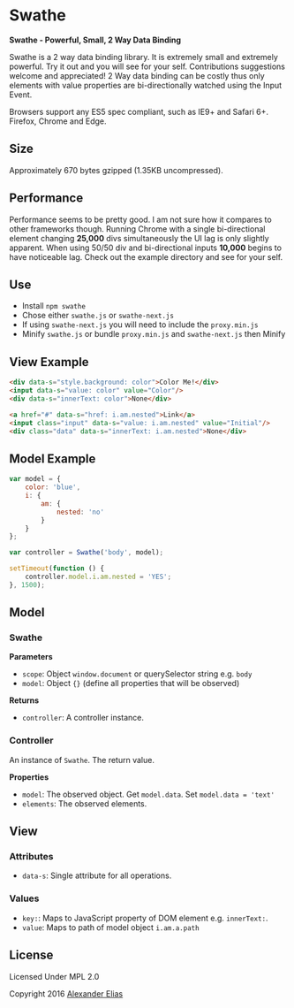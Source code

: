 # Swathe #
**Swathe - Powerful, Small, 2 Way Data Binding**

Swathe is a 2 way data binding library. It is extremely small and extremely powerful. Try it out and you will see for your self. Contributions suggestions welcome and appreciated! 2 Way data binding can be costly thus only elements with value properties are bi-directionally watched using the Input Event.

Browsers support any ES5 spec compliant, such as IE9+ and Safari 6+. Firefox, Chrome and Edge.


## Size ##
Approximately 670 bytes gzipped (1.35KB uncompressed).


## Performance ##
Performance seems to be pretty good. I am not sure how it compares to other frameworks though. Running Chrome with a single bi-directional element changing **25,000** divs simultaneously the UI lag is only slightly apparent. When using 50/50 div and bi-directional inputs **10,000** begins to have noticeable lag. Check out the example  directory and see for your self.


## Use ##
- Install `npm swathe`
- Chose either `swathe.js` or `swathe-next.js`
- If using `swathe-next.js` you will need to include the `proxy.min.js`
- Minify `swathe.js` or bundle `proxy.min.js` and `swathe-next.js` then Minify


## View Example ##
```HTML
<div data-s="style.background: color">Color Me!</div>
<input data-s="value: color" value="Color"/>
<div data-s="innerText: color">None</div>

<a href="#" data-s="href: i.am.nested">Link</a>
<input class="input" data-s="value: i.am.nested" value="Initial"/>
<div class="data" data-s="innerText: i.am.nested">None</div>
```


## Model Example ##
```JavaScript
var model = {
	color: 'blue',
	i: {
		am: {
			nested: 'no'
		}
	}
};

var controller = Swathe('body', model);

setTimeout(function () {
	controller.model.i.am.nested = 'YES';
}, 1500);
```


## Model ##
### Swathe ###
**Parameters**
- `scope`: Object `window.document` or querySelector string e.g. `body`
- `model`: Object `{}` (define all properties that will be observed)

**Returns**
- `controller`: A controller instance.

### Controller ###
An instance of `Swathe`. The return value.

**Properties**
- `model`: The observed object. Get `model.data`. Set `model.data = 'text'`
- `elements`: The observed elements.


## View ##
### Attributes ###
- `data-s`: Single attribute for all operations.

### Values ###
- `key:`: Maps to JavaScript property of DOM element e.g. `innerText:`.
- `value`: Maps to path of model object `i.am.a.path`


## License ##
Licensed Under MPL 2.0

Copyright 2016 [Alexander Elias](https://github.com/AlexanderElias/)
